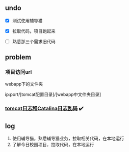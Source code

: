 ## undo

- [x] 测试使用辅导猫
- [x] 拉取代码，项目跑起来
- [ ] 熟悉那三个需求旧代码



## problem

### 项目访问url

webapp下的文件夹

ip:port/[tomcat配置目录]/[webapp中文件夹目录]

### [tomcat日志和Catalina日志乱码](https://www.cnblogs.com/benchover/p/10773098.html) :heavy_check_mark:



## log

1. 使用辅导猫，熟悉辅导猫业务，拉取相关代码，在本地运行
2. 了解今日校园项目，拉取代码，在本地运行